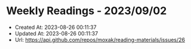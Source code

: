 # Weekly Readings - 2023/09/02

- Created At: 2023-08-26 00:11:37
- Updated At: 2023-08-26 00:11:37
- Url: https://api.github.com/repos/moxak/reading-materials/issues/26

